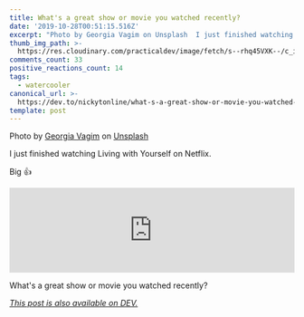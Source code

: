 ```yaml
---
title: What's a great show or movie you watched recently?
date: '2019-10-28T00:51:15.516Z'
excerpt: "Photo by Georgia Vagim on Unsplash  I just finished watching Living with Yourself on Netflix.  Big \U0001F44D..."
thumb_img_path: >-
  https://res.cloudinary.com/practicaldev/image/fetch/s--rhq45VXK--/c_imagga_scale,f_auto,fl_progressive,h_420,q_auto,w_1000/https://thepracticaldev.s3.amazonaws.com/i/z4yjh26j3jxwc3p5wpsd.jpg
comments_count: 33
positive_reactions_count: 14
tags:
  - watercooler
canonical_url: >-
  https://dev.to/nickytonline/what-s-a-great-show-or-movie-you-watched-recently-39o7
template: post
---
```


Photo by [Georgia Vagim](https://unsplash.com/@georgiavagim?utm_source=unsplash&utm_medium=referral&utm_content=creditCopyText) on [Unsplash](https://unsplash.com/s/photos/popcorn?utm_source=unsplash&utm_medium=referral&utm_content=creditCopyText)

I just finished watching Living with Yourself on Netflix.

Big 👍

<iframe class="liquidTag" src="https://dev.to/embed/youtube?args=5w54yW2Ur50" style="border: 0; width: 100%;"></iframe>

What's a great show or movie you watched recently?

_[This post is also available on DEV.](https://dev.to/nickytonline/what-s-a-great-show-or-movie-you-watched-recently-39o7)_

<script>
const parent = document.getElementsByTagName('head')[0];
const script = document.createElement('script');
script.type = 'text/javascript';
script.src = 'https://cdnjs.cloudflare.com/ajax/libs/iframe-resizer/4.1.1/iframeResizer.min.js';
script.charset = 'utf-8';
script.onload = function() {
    window.iFrameResize({}, '.liquidTag');
};
parent.appendChild(script);
</script>
